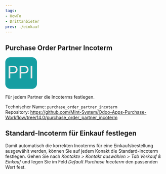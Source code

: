 ```yaml
---
tags:
- HowTo
- Drittanbieter
prev: ./einkauf
---
```

## Purchase Order Partner Incoterm
![](assets/icon_odoo_purchase_partner_incoterm.png)

Für jedem Partner die Incoterms festlegen.

Technischer Name: `purchase_order_partner_incoterm`\
Repository: <https://github.com/Mint-System/Odoo-Apps-Purchase-Workflow/tree/14.0/purchase_order_partner_incoterm>

## Standard-Incoterm für Einkauf festlegen

Damit automatisch die korrekten Incoterms für eine Einkaufsbestellung ausgewählt werden, können Sie auf jedem Konakt die Standard-Incoterm festlegen. Gehen Sie nach *Kontakte > Kontakt auswählen > Tab Verkauf & Einkauf* und legen Sie im Feld *Default Purchase Incoterm* den passenden Wert fest.
